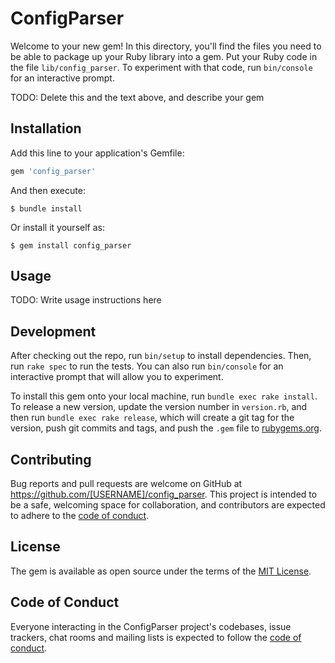 # ConfigParser

Welcome to your new gem! In this directory, you'll find the files you need to be able to package up your Ruby library into a gem. Put your Ruby code in the file `lib/config_parser`. To experiment with that code, run `bin/console` for an interactive prompt.

TODO: Delete this and the text above, and describe your gem

## Installation

Add this line to your application's Gemfile:

```ruby
gem 'config_parser'
```

And then execute:

    $ bundle install

Or install it yourself as:

    $ gem install config_parser

## Usage

TODO: Write usage instructions here

## Development

After checking out the repo, run `bin/setup` to install dependencies. Then, run `rake spec` to run the tests. You can also run `bin/console` for an interactive prompt that will allow you to experiment.

To install this gem onto your local machine, run `bundle exec rake install`. To release a new version, update the version number in `version.rb`, and then run `bundle exec rake release`, which will create a git tag for the version, push git commits and tags, and push the `.gem` file to [rubygems.org](https://rubygems.org).

## Contributing

Bug reports and pull requests are welcome on GitHub at https://github.com/[USERNAME]/config_parser. This project is intended to be a safe, welcoming space for collaboration, and contributors are expected to adhere to the [code of conduct](https://github.com/[USERNAME]/config_parser/blob/master/CODE_OF_CONDUCT.md).


## License

The gem is available as open source under the terms of the [MIT License](https://opensource.org/licenses/MIT).

## Code of Conduct

Everyone interacting in the ConfigParser project's codebases, issue trackers, chat rooms and mailing lists is expected to follow the [code of conduct](https://github.com/[USERNAME]/config_parser/blob/master/CODE_OF_CONDUCT.md).
